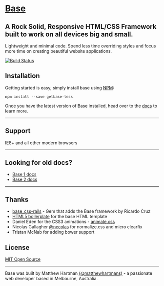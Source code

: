 # [Base](http://getbase.org)

## A Rock Solid, Responsive HTML/CSS Framework built to work on all devices big and small.
Lightweight and minimal code. Spend less time overriding styles and focus more time on creating beautiful website applications.

[![Build Status](https://travis-ci.org/matthewhartman/base.svg?branch=master)](https://travis-ci.org/matthewhartman/base)

## Installation
Getting started is easy, simply install base using [NPM](https://www.npmjs.com/):

    npm install --save getbase-less

Once you have the latest version of Base installed, head over to the [docs](http://getbase.org/docs/) to learn more.

* * *

## Support
IE8+ and all other modern browsers

* * *

## Looking for old docs?
- [Base 1 docs](http://getbase.org/v1-docs/)
- [Base 2 docs](http://getbase.org/v2-docs/)

* * *

## Thanks
- [base_css-rails](https://github.com/rkrdo/base_css-rails) - Gem that adds the Base framework by Ricardo Cruz
- [HTML5 boilerplate](https://html5boilerplate.com/) for the base HTML template
- Daniel Eden for the CSS3 animations - [animate.css](http://daneden.github.io/animate.css/)
- Nicolas Gallagher [@necolas](https://twitter.com/necolas) for normalize.css and micro clearfix
- Tristan McNab for adding bower support

## License
[MIT Open Source](https://opensource.org/licenses/MIT)

* * *

Base was built by Matthew Hartman [(@matthewhartmans)](http://twitter.com/matthewhartmans) - a passionate web developer based in Melbourne, Australia.